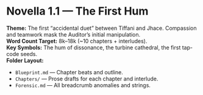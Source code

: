 # Novella 1.1 — The First Hum

**Theme:** The first “accidental duet” between Tiffani and Jhace. Compassion and teamwork mask the Auditor’s initial manipulation.  
**Word Count Target:** 8k–18k (~10 chapters + interludes).  
**Key Symbols:** The hum of dissonance, the turbine cathedral, the first tap-code seeds.  
**Folder Layout:**
- `Blueprint.md` — Chapter beats and outline.
- `Chapters/` — Prose drafts for each chapter and interlude.
- `Forensic.md` — All breadcrumb anomalies and strings.
